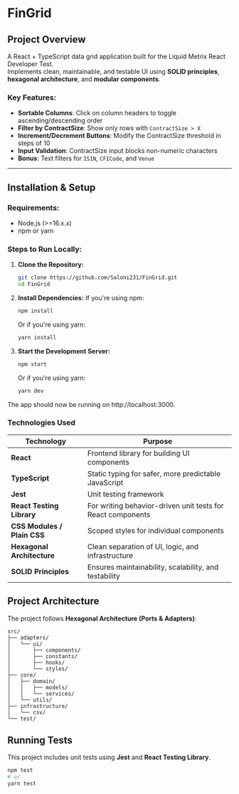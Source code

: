 # FinGrid

## Project Overview

A React + TypeScript data grid application built for the Liquid Metrix React Developer Test.  
Implements clean, maintainable, and testable UI using **SOLID principles**, **hexagonal architecture**, and **modular components**.

### Key Features:

- **Sortable Columns**: Click on column headers to toggle ascending/descending order
- **Filter by ContractSize**: Show only rows with `ContractSize > X`
- **Increment/Decrement Buttons**: Modify the ContractSize threshold in steps of 10
- **Input Validation**: ContractSize input blocks non-numeric characters
- **Bonus**: Text filters for `ISIN`, `CFICode`, and `Venue`

---

## Installation & Setup

### Requirements:

- Node.js (>=16.x.x)
- npm or yarn

### Steps to Run Locally:

1. **Clone the Repository:**

   ```bash
   git clone https://github.com/Saloni231/FinGrid.git
   cd FinGrid

   ```

2. **Install Dependencies:**
   If you're using npm:

   ```bash
   npm install
   ```

   Or if you're using yarn:

   ```bash
   yarn install
   ```

3. **Start the Development Server:**

   ```bash
   npm start
   ```

   Or if you're using yarn:

   ```bash
   yarn dev
   ```

The app should now be running on http://localhost:3000.

### Technologies Used

| Technology                  | Purpose                                                     |
| --------------------------- | ----------------------------------------------------------- |
| **React**                   | Frontend library for building UI components                 |
| **TypeScript**              | Static typing for safer, more predictable JavaScript        |
| **Jest**                    | Unit testing framework                                      |
| **React Testing Library**   | For writing behavior-driven unit tests for React components |
| **CSS Modules / Plain CSS** | Scoped styles for individual components                     |
| **Hexagonal Architecture**  | Clean separation of UI, logic, and infrastructure           |
| **SOLID Principles**        | Ensures maintainability, scalability, and testability       |

## Project Architecture

The project follows **Hexagonal Architecture (Ports & Adapters)**:

```
src/
├── adapters/
│   └── ui/
│       ├── components/
│       ├── constants/
│       ├── hooks/
│       └── styles/
├── core/
│   ├── domain/
│   │   ├── models/
│   │   └── services/
│   └── utils/
├── infrastructure/
│   └── csv/
└── test/

```


## Running Tests

This project includes unit tests using **Jest** and **React Testing Library**.

```bash
npm test
# or
yarn test
```
